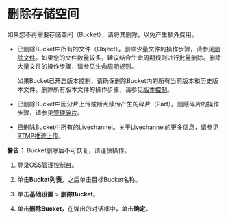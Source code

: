 # 删除存储空间

如果您不再需要存储空间（Bucket），请将其删除，以免产生额外费用。

-   已删除Bucket中所有的文件（Object）。删除少量文件的操作步骤，请参见[删除文件](/cn.zh-CN/开发指南/对象/文件（Object）/管理文件/删除文件.md)。如果您的文件数量较多，建议结合生命周期规则进行批量删除。删除大量文件的操作步骤，请参见[生命周期规则](/cn.zh-CN/控制台用户指南/存储空间管理/基础设置/设置生命周期规则.md)。

    如果Bucket已开启版本控制，请确保删除Bucket内的所有当前版本和历史版本文件。删除所有版本文件的操作步骤，请参见[版本控制](/cn.zh-CN/控制台用户指南/存储空间管理/冗余与容错/版本控制.md)。

-   已删除Bucket中因分片上传或断点续传产生的碎片（Part）。删除碎片的操作步骤，请参见[管理碎片](/cn.zh-CN/控制台用户指南/文件管理/管理碎片.md)。
-   已删除Bucket中所有的Livechannel。关于Livechannel的更多信息，请参见[RTMP推流上传](/cn.zh-CN/开发指南/对象/文件（Object）/上传文件（Object）/RTMP推流上传.md)。

**警告：** Bucket删除后不可恢复，请谨慎操作。

1.  登录[OSS管理控制台](https://oss.console.aliyun.com/)。

2.  单击**Bucket列表**，之后单击目标Bucket名称。

3.  单击**基础设置** \> **删除Bucket**。

4.  单击**删除Bucket**，在弹出的对话框中，单击**确定**。


